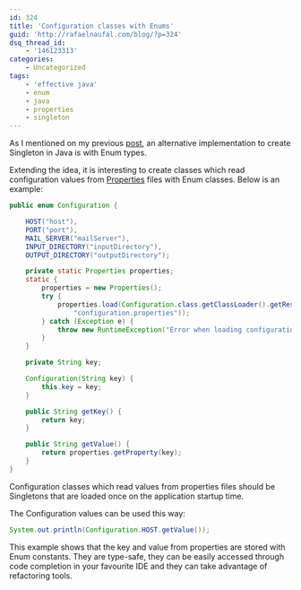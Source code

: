 ```yaml
---
id: 324
title: 'Configuration classes with Enums'
guid: 'http://rafaelnaufal.com/blog/?p=324'
dsq_thread_id:
    - '146123313'
categories:
    - Uncategorized
tags:
    - 'effective java'
    - enum
    - java
    - properties
    - singleton
---
```


As I mentioned on my previous [post](http://rafaelnaufal.com/blog/2010/09/07/singleton-in-java-with-enum-types/), an alternative implementation to create Singleton in Java is with Enum types.

Extending the idea, it is interesting to create classes which read configuration values from [Properties](http://download.oracle.com/javase/6/docs/api/java/util/Properties.html) files with Enum classes. Below is an example:

```java
public enum Configuration {

    HOST("host"),
    PORT("port"),
    MAIL_SERVER("mailServer"),
    INPUT_DIRECTORY("inputDirectory"),
    OUTPUT_DIRECTORY("outputDirectory");

    private static Properties properties;
    static {
        properties = new Properties();
        try {
            properties.load(Configuration.class.getClassLoader().getResourceAsStream(
                "configuration.properties"));
        } catch (Exception e) {
            throw new RuntimeException("Error when loading configuration file", e);
        }
    }

    private String key;

    Configuration(String key) {
        this.key = key;
    }

    public String getKey() {
        return key;
    }

    public String getValue() {
        return properties.getProperty(key);
    }
}
```

Configuration classes which read values from properties files should be Singletons that are loaded once on the application startup time.

The Configuration values can be used this way:

```java
System.out.println(Configuration.HOST.getValue());
```

This example shows that the key and value from properties are stored with Enum constants. They are type-safe, they can be easily accessed through code completion in your favourite IDE and they can take advantage of refactoring tools.